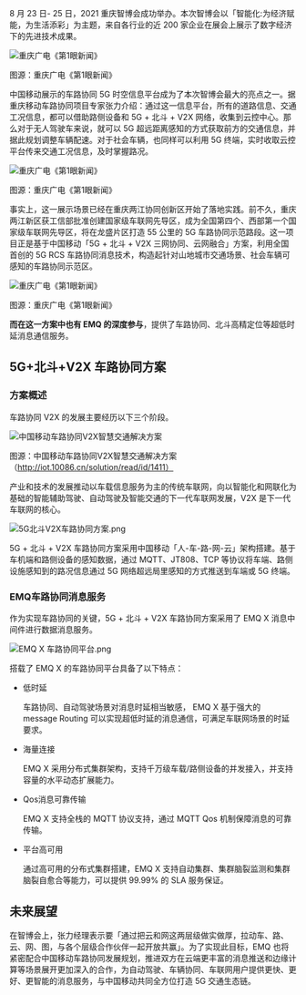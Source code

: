 8 月 23 日- 25 日，2021 重庆智博会成功举办。本次智博会以「智能化:为经济赋能，为生活添彩」为主题，来自各行业的近 200 家企业在展会上展示了数字经济下的先进技术成果。


![重庆广电《第1眼新闻》](https://static.emqx.net/images/484849a4b3a4fb763d5048b32c8abc0b.png)

图源：重庆广电《第1眼新闻》

中国移动展示的车路协同 5G  时空信息平台成为了本次智博会最大的亮点之一。据重庆移动车路协同项目专家张力介绍：通过这一信息平台，所有的道路信息、交通工况信息，都可以借助路侧设备和 5G + 北斗 + V2X 网络，收集到云控中心。那么对于无人驾驶车来说，就可以 5G  超远距离感知的方式获取前方的交通信息，并据此规划调整车辆配速。对于社会车辆，也同样可以利用 5G  终端，实时收取云控平台传来交通工况信息，及时掌握路况。

![重庆广电《第1眼新闻》](https://static.emqx.net/images/15a599b5e518bb28ed9f5f9b1d0e2d78.png)

图源：重庆广电《第1眼新闻》

事实上，这一展示场景已经在重庆两江协同创新区开始了落地实践。前不久，重庆两江新区获工信部批准创建国家级车联网先导区，成为全国第四个、西部第一个国家级车联网先导区，将在龙盛片区打造 55 公里的 5G 车路协同示范路段。这一项目正是基于中国移动「5G + 北斗 + V2X 三网协同、云网融合」方案，利用全国首创的 5G  RCS 车路协同消息技术，构造起针对山地城市交通场景、社会车辆可感知的车路协同示范区。

![重庆广电《第1眼新闻》](https://static.emqx.net/images/92fdee1a604fff43b060f3d72f645ab5.png)

图源：重庆广电《第1眼新闻》

**而在这一方案中也有 EMQ 的深度参与**，提供了车路协同、北斗高精定位等超低时延消息通信服务。


## 5G+北斗+V2X 车路协同方案

### 方案概述

车路协同 V2X 的发展主要经历以下三个阶段。

![中国移动车路协同V2X智慧交通解决方案](https://static.emqx.net/images/efab423e5dc5de1f9d3cb1e6cbebd1ad.png)

图源：中国移动车路协同V2X智慧交通解决方案（http://iot.10086.cn/solution/read/id/1411）

 产业和技术的发展推动以车载信息服务为主的传统车联网，向以智能化和网联化为基础的智能辅助驾驶、自动驾驶及智能交通的下一代车联网发展，V2X 是下一代车联网的核心。

![5G北斗V2X车路协同方案.png](https://static.emqx.net/images/db44414464afd855d8dbf2e8e9318539.png)

5G + 北斗 + V2X 车路协同方案采用中国移动「人-车-路-网-云」架构搭建。基于车机端和路侧设备的感知数据，通过 MQTT、JT808、TCP 等协议将车端、路侧设施感知到的路况信息通过 5G 网络超远局里感知的方式推送到车端或 5G 终端。

### EMQ车路协同消息服务

作为实现车路协同的关键，5G + 北斗 + V2X 车路协同方案采用了 EMQ X 消息中间件进行数据消息服务。

![EMQ X 车路协同平台.png](https://static.emqx.net/images/48190ad0d0f9572d60c52f6ce112ed10.png)

搭载了 EMQ X 的车路协同平台具备了以下特点：

- 低时延

  车路协同、自动驾驶场景对消息时延相当敏感， EMQ X 基于强大的 message Routing 可以实现超低时延的消息通信，可满足车联网场景的时延要求。

- 海量连接

  EMQ X 采用分布式集群架构，支持千万级车载/路侧设备的并发接入，并支持容量的水平动态扩展能力。

- Qos消息可靠传输

  EMQ X 支持全栈的 MQTT 协议支持，通过 MQTT Qos 机制保障消息的可靠传输。

- 平台高可用

  通过高可用的分布式集群搭建，EMQ X 支持自动集群、集群脑裂监测和集群脑裂自愈合等能力，可以提供 99.99% 的 SLA 服务保证。



## 未来展望

在智博会上，张力经理表示要「通过把云和网这两层级做实做厚，拉动车、路、云、网、图，与各个层级合作伙伴一起开放共赢」。为了实现此目标，EMQ  也将紧密配合中国移动车路协同发展规划，推进双方在云端更丰富的消息推送和边缘计算等场景展开更加深入的合作，为自动驾驶、车辆协同、车联网用户提供更快、更好、更智能的消息服务，与中国移动共同全方位打造 5G 交通生态链。